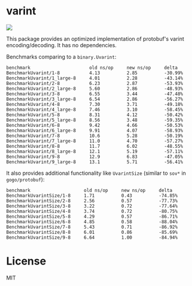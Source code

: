 # varint

[![](https://godoc.org/github.com/dennwc/varint?status.svg)](http://godoc.org/github.com/dennwc/varint)

This package provides an optimized implementation of protobuf's varint encoding/decoding.
It has no dependencies.

Benchmarks comparing to a `binary.Uvarint`:

```
benchmark                      old ns/op     new ns/op     delta
BenchmarkUvarint/1-8           4.13          2.85          -30.99%
BenchmarkUvarint/1_large-8     4.01          2.28          -43.14%
BenchmarkUvarint/2-8           6.23          2.87          -53.93%
BenchmarkUvarint/2_large-8     5.60          2.86          -48.93%
BenchmarkUvarint/3-8           6.55          3.44          -47.48%
BenchmarkUvarint/3_large-8     6.54          2.86          -56.27%
BenchmarkUvarint/4-8           7.30          3.71          -49.18%
BenchmarkUvarint/4_large-8     7.46          3.10          -58.45%
BenchmarkUvarint/5-8           8.31          4.12          -50.42%
BenchmarkUvarint/5_large-8     8.56          3.48          -59.35%
BenchmarkUvarint/6-8           9.42          4.66          -50.53%
BenchmarkUvarint/6_large-8     9.91          4.07          -58.93%
BenchmarkUvarint/7-8           10.6          5.28          -50.19%
BenchmarkUvarint/7_large-8     11.0          4.70          -57.27%
BenchmarkUvarint/8-8           11.7          6.02          -48.55%
BenchmarkUvarint/8_large-8     12.1          5.19          -57.11%
BenchmarkUvarint/9-8           12.9          6.83          -47.05%
BenchmarkUvarint/9_large-8     13.1          5.71          -56.41%
```

It also provides additional functionality like `UvarintSize` (similar to `sov*` in `gogo/protobuf`):

```
benchmark                    old ns/op     new ns/op     delta
BenchmarkUvarintSize/1-8     1.71          0.43          -74.85%
BenchmarkUvarintSize/2-8     2.56          0.57          -77.73%
BenchmarkUvarintSize/3-8     3.22          0.72          -77.64%
BenchmarkUvarintSize/4-8     3.74          0.72          -80.75%
BenchmarkUvarintSize/5-8     4.29          0.57          -86.71%
BenchmarkUvarintSize/6-8     4.85          0.58          -88.04%
BenchmarkUvarintSize/7-8     5.43          0.71          -86.92%
BenchmarkUvarintSize/8-8     6.01          0.86          -85.69%
BenchmarkUvarintSize/9-8     6.64          1.00          -84.94%
```

# License

MIT